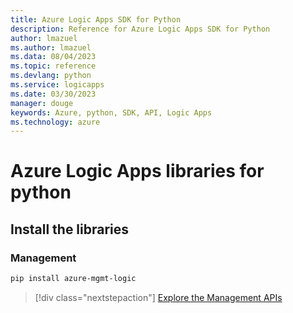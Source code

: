 ```yaml
---
title: Azure Logic Apps SDK for Python
description: Reference for Azure Logic Apps SDK for Python
author: lmazuel
ms.author: lmazuel
ms.data: 08/04/2023
ms.topic: reference
ms.devlang: python
ms.service: logicapps
ms.date: 03/30/2023
manager: douge
keywords: Azure, python, SDK, API, Logic Apps
ms.technology: azure
---
```

# Azure Logic Apps libraries for python

## Install the libraries


### Management

```bash
pip install azure-mgmt-logic
```
> [!div class="nextstepaction"]
> [Explore the Management APIs](/python/api/overview/azure/logicapps/management)